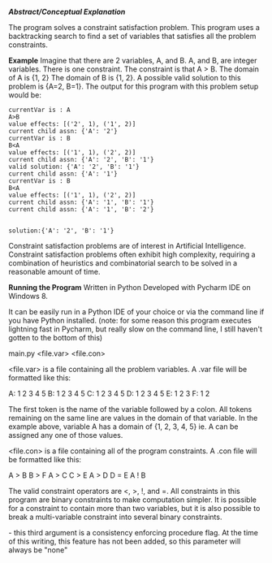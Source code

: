 ***Abstract/Conceptual Explanation***

The program solves a constraint satisfaction problem.  This program uses a backtracking search to find a set of variables that satisfies all the problem constraints.  

****Example****
Imagine that there are 2 variables, A, and B. A, and B, are integer variables. There is one constraint.  The constraint is that A > B. The domain of A is {1, 2} The domain of B is {1, 2}.  A possible valid solution to this problem is {A=2, B=1}. The output for this program with this problem setup would be:

```
currentVar is : A
A>B
value effects: [('2', 1), ('1', 2)]
current child assn: {'A': '2'}
currentVar is : B
B<A
value effects: [('1', 1), ('2', 2)]
current child assn: {'A': '2', 'B': '1'}
valid solution: {'A': '2', 'B': '1'}
current child assn: {'A': '1'}
currentVar is : B
B<A
value effects: [('1', 1), ('2', 2)]
current child assn: {'A': '1', 'B': '1'}
current child assn: {'A': '1', 'B': '2'}


solution:{'A': '2', 'B': '1'}
```

Constraint satisfaction problems are of interest in Artificial Intelligence.
Constraint satisfaction problems often exhibit high complexity, requiring a combination of heuristics and combinatorial search to be
solved in a reasonable amount of time.

**Running the Program**
Written in Python
Developed with Pycharm IDE on Windows 8.

It can be easily run in a Python IDE of your choice or via the command line if you have Python installed.
(note: for some reason this program executes lightning fast in Pycharm, but really slow on the command line, I still haven't gotten to the
bottom of this)

main.py <file.var> <file.con> <flag>

<file.var> is a file containing all the problem variables. A .var file will be formatted like this:

A: 1 2 3 4 5
B: 1 2 3 4 5
C: 1 2 3 4 5
D: 1 2 3 4 5
E: 1 2 3
F: 1 2 

The first token is the name of the variable followed by a colon.  All tokens remaining on the same line are values in the domain of that variable.  In the example above, variable A has a domain of {1, 2, 3, 4, 5} ie. A can be assigned any one of those values.

<file.con> is a file containing all of the program constraints.  A .con file will be formatted like this:

A > B
B > F
A > C
C > E
A > D
D = E
A ! B


The valid constraint operators are <, >, !, and =.
All constraints in this program are binary constraints to make computation simpler.
It is possible for a constraint to contain more than two variables, but it is also possible to break a multi-variable constraint into several binary constraints.

<flag> - this third argument is a consistency enforcing procedure flag.  At the time of this writing, this feature has not been added, so this parameter will always be "none"

